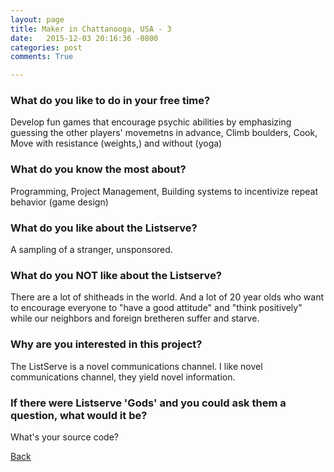 ```yaml
---
layout: page
title: Maker in Chattanooga, USA - 3
date:   2015-12-03 20:16:36 -0800
categories: post
comments: True

---
```


### What do you like to do in your free time?
<p>Develop fun games that encourage psychic abilities by emphasizing guessing the other players' movemetns in advance,
Climb boulders,
Cook,
Move with resistance (weights,) and without (yoga)</p>

### What do you know the most about?
<p>Programming, Project Management,
Building systems to incentivize repeat behavior (game design)</p>

### What do you like about the Listserve?
<p>A sampling of a stranger, unsponsored.</p>

### What do you NOT like about the Listserve?
<p>There are a lot of shitheads in the world.
And a lot of 20 year olds who want to encourage everyone to "have a good attitude" and "think positively" while our neighbors and foreign bretheren suffer and starve.</p>

### Why are you interested in this project?
<p>The ListServe is a novel communications channel. I like novel communications channel, they yield novel information.</p>

### If there were Listserve 'Gods' and you could ask them a question, what would it be?
<p>What's your source code?</p>

[Back][1]

[1]: /responders/all